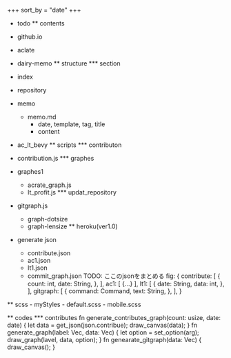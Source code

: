 +++
sort_by = "date"
+++


* todo
** contents
- github.io
- aclate
- dairy-memo
** structure
*** section
- index
- repository
- memo
    - memo.md
        - date, template, tag, title
        - content

- ac_lt_bevy
** scripts
*** contributon
- contribution.js
*** graphes
- graphes1
    - acrate_graph.js
    - lt_profit.js
*** updat_repository
- gitgraph.js
    - graph-dotsize
    - graph-lensize
** heroku(ver1.0)
- generate json
    - contribute.json
    - ac1.json
    - lt1.json
    - commit_graph.json
TODO: ここのjsonをまとめる
fig:
{
    contribute: [
        {
            count: int,
            date: String,
        },
    ],
    ac1: [
        {...}
    ],
    lt1: [
        {
            date: String,
            data: int,
        },
    ],
    gitgraph: [
        {
            command: Command,
            text: String,
        },
    ],
}
    
** scss
    - myStyles
        - default.scss
        - mobile.scss

** codes
*** contributes 
fn generate_contributes_graph(count: usize, date: date) {
    let data = get_json(json.contribue);
    draw_canvas(data);
}
fn generate_graph(label: Vec<String>, data: Vec<String>) {
    let option = set_option(arg);
    draw_graph(lavel, data, option);
}
fn genearate_gitgraph(data: Vec<json>) {
    draw_canvas();
}